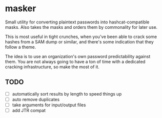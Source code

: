 # masker
Small utility for converting plaintext passwords into hashcat-compatible masks. Also takes the masks
and orders them by commonality for later use.

This is most useful in tight crunches, when you've been able to crack some hashes from a SAM dump or similar, and there's some indication that they follow a theme.

The idea is to use an organization's own password predictability against
them. You are not always going to have a ton of time with a dedicated
cracking infrastructure, so make the most of it.

## TODO
- [ ] automatically sort results by length to speed things up
- [ ] auto remove duplicates
- [ ] take arguments for input/output files
- [ ] add JTR compat
